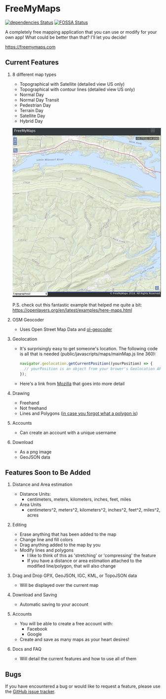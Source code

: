 # FreeMyMaps

[![dependencies Status](https://david-dm.org/dhull33/FreeMyMaps.svg)](https://david-dm.org/dhull33/FreeMyMaps)
[![FOSSA Status](https://app.fossa.io/api/projects/git%2Bgithub.com%2Fdhull33%2FFreeMyMaps.svg?type=shield)](https://app.fossa.io/projects/git%2Bgithub.com%2Fdhull33%2FFreeMyMaps?ref=badge_shield)

A completely free mapping application that you can use or modify for your own app! What could be better than that? I'll let you decide!

https://freemymaps.com

## Current Features

1. 8 different map types

   - Topographical with Satellite (detailed view US only)
   - Topographical with contour lines (detailed view US only)
   - Normal Day
   - Normal Day Transit
   - Pedestrian Day
   - Terrain Day
   - Satellite Day
   - Hybrid Day

   ![](./public/images/topo-screen-shot.png)

   P.S. check out this fantastic example that helped me quite a bit: https://openlayers.org/en/latest/examples/here-maps.html

2. OSM Geocoder

   - Uses Open Street Map Data and [ol-geocoder](https://github.com/jonataswalker/ol-geocoder)

3. Geolocation

   - It's surprisingly easy to get someone's location. The following code is all that is needed (public/javascripts/maps/mainMap.js line 360):

     ```javascript
     navigator.geolocation.getCurrentPosition((yourPosition) => {
       // yourPosition is an object from your brower's Geolocation API
     });
     ```

   - Here's a link from [Mozilla](https://developer.mozilla.org/en-US/docs/Web/API/Geolocation_API) that goes into more detail

4. Drawing

   - Freehand
   - Not freehand
   - Lines and Polygons ([in case you forgot what a polygon is](https://en.wikipedia.org/wiki/Polygon))

5. Accounts

   - Can create an account with a unique username

6. Download

   - As a png image
   - GeoJSON data

## Features Soon to Be Added

1. Distance and Area estimation

   - Distance Units:
     - centimeters, meters, kilometers, inches, feet, miles
   - Area Units
     - centimeters^2, meters^2, kilometers^2, inches^2, feet^2, miles^2, acres

2. Editing
   - Erase anything that has been added to the map
   - Change line and fill colors
   - Drag anything added to the map by you
   - Modify lines and polygons
     - I like to think of this as 'stretching' or 'compressing' the feature
     - If you have a distance or area estimation attached to the modified line/polygon, that will also change
3. Drag and Drop GPX, GeoJSON, IGC, KML, or TopoJSON data
   - Will be displayed over the current map
4. Download and Saving
   - Automatic saving to your account
5. Accounts
   - You will be able to create a free account with:
     - Facebook
     - Google
   - Create and save as many maps as your heart desires!
6. Docs and FAQ
   - Will detail the current features and how to use all of them

## Bugs

If you have encountered a bug or would like to request a feature, please use the [GitHub issue tracker](https://github.com/dhull33/FreeMyMaps/issues).

